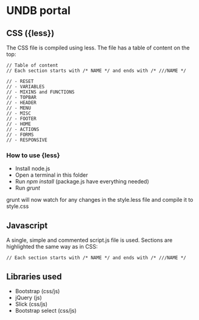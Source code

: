 # UNDB portal
## CSS ({less})
The CSS file is compiled using less. The file has a table of content on the top:
```
// Table of content
// Each section starts with /* NAME */ and ends with /* ///NAME */

// - RESET
// - VARIABLES
// - MIXINS and FUNCTIONS
// - TOPBAR
// - HEADER
// - MENU
// - MISC
// - FOOTER
// - HOME
// - ACTIONS
// - FORMS
// - RESPONSIVE

```
### How to use {less}
- Install node.js
- Open a terminal in this folder
- Run *npm install* (package.js have everything needed)
- Run *grunt*

grunt will now watch for any changes in the style.less file and compile it to style.css

## Javascript
A single, simple and commented script.js file is used. Sections are highlighted the same way as in CSS:

`// Each section starts with /* NAME */ and ends with /* ///NAME */`

## Libraries used
- Bootstrap (css/js)
- jQuery (js)
- Slick (css/js)
- Bootstrap select (css/js)
